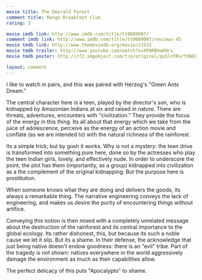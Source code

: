 ```yaml
---
movie title: The Emerald Forest
comment title: Mango Breakfast Club
rating: 3

movie imdb link: http://www.imdb.com/title/tt0089087/
comment imdb link: http://www.imdb.com/title/tt0089087/reviews-45
movie tmdb link: http://www.themoviedb.org/movie/11532
movie tmdb trailer: http://www.youtube.com/watch?v=XPARBhwKNrs
movie tmdb poster: http://cf2.imgobject.com/t/p/original/qu5lnTRvrtXWEPrprjMrij9hyvq.jpg

layout: comment
---
```


I like to watch in pairs, and this was paired with Herzog's "Green Ants Dream."

The central character here is a teen, played by the director's son, who is kidnapped by Amazonian Indians at six and raised in nature. There are threats, adventures, encounters with "civilization." They provide the focus of the energy in this thing. Its all about that energy which we take from the juice of adolescence, perceive as the energy of an action movie and conflate (as we are intended to) with the natural richness of the rainforest.

Its a simple trick, but by gosh it works. Why is not a mystery: the teen drive is transformed into something pure here, done so by the actresses who play the teen Indian girls, lovely, and effectively nude. In order to underscore the point, the plot has them (importantly, as a group) kidnapped into civilization as a the complement of the original kidnapping. But the purpose here is prostitution. 

When someone knows what they are doing and delivers the goods, its always a remarkable thing. The narrative engineering conveys the lack of engineering, and makes us desire the purity of encountering things without artifice.

Conveying this notion is then mixed with a completely unrelated message about the destruction of the rainforest and its central importance to the global ecology. Its rather dishonest, this, but because its such a noble cause we let it slip. But its a shame. In their defense, the acknowledge that just being native doesn't endow goodness: there is an "evil" tribe. Part of the tragedy is not shown: natives everywhere in the world aggressively damage the environment as much as their capabilities allow.

The perfect delicacy of this puts "Apocalypto" to shame.